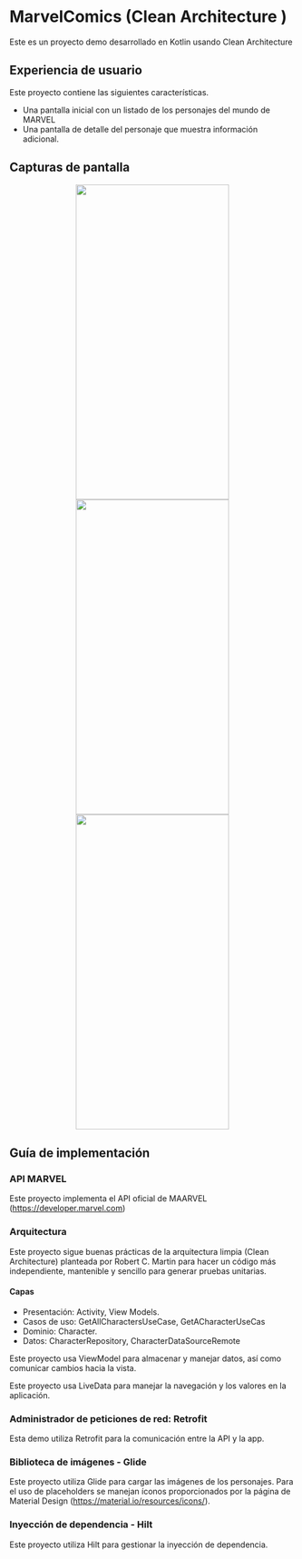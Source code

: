 # MarvelComics (Clean Architecture )

Este es un proyecto demo desarrollado en Kotlin usando Clean Architecture

## Experiencia de usuario

Este proyecto contiene las siguientes características.

* Una pantalla inicial con un listado de los personajes del mundo de MARVEL
* Una pantalla de detalle del personaje que muestra información adicional.


## Capturas de pantalla

<p align="center">
  <img width="270" height="555" src="screenshots/screenshot_1.png">
  <img width="270" height="555" src="screenshots/screenshot_3.png">
  <img width="270" height="555" src="screenshots/screenshot_4.png">
</p>

## Guía de implementación

### API MARVEL

Este proyecto implementa el API oficial de MAARVEL (https://developer.marvel.com)

### Arquitectura

Este proyecto sigue buenas prácticas de la arquitectura limpia (Clean Architecture) planteada por Robert C. Martin para hacer un código más independiente, mantenible y sencillo para generar pruebas unitarias.

#### Capas

* Presentación: Activity, View Models.
* Casos de uso: GetAllCharactersUseCase, GetACharacterUseCas
* Dominio: Character.
* Datos: CharacterRepository, CharacterDataSourceRemote

Este proyecto usa ViewModel para almacenar y manejar datos, así como comunicar cambios hacia la vista.

Este proyecto usa LiveData para manejar la navegación y los valores en la aplicación.



### Administrador de peticiones de red: Retrofit

Esta demo utiliza Retrofit para la comunicación entre la API y la app.

### Biblioteca de imágenes - Glide

Este proyecto utiliza Glide para cargar las imágenes de los personajes. Para el uso de placeholders se manejan íconos proporcionados por la página de Material Design (https://material.io/resources/icons/).

### Inyección de dependencia - Hilt

Este proyecto utiliza Hilt para gestionar la inyección de dependencia.


